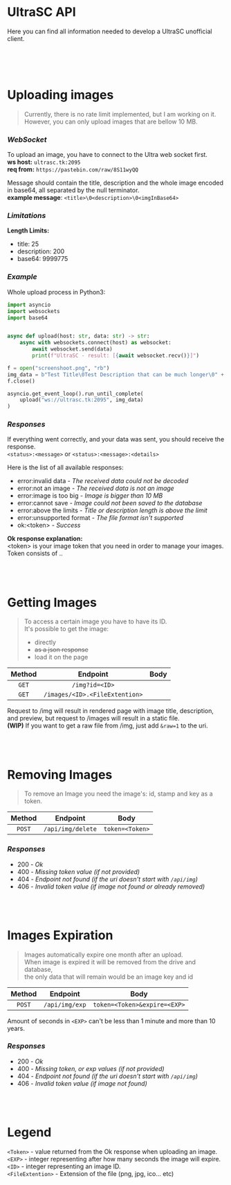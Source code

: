 # UltraSC API
Here you can find all information needed to develop a UltraSC unofficial client.

<br>
<br>
<br>

# Uploading images
> Currently, there is no rate limit implemented, but I am working on it. <br>
> However, you can only upload images that are bellow 10 MB. <br>

_<h3>WebSocket</h3>_
To upload an image, you have to connect to the Ultra web socket first. <br>
**ws host:** `ultrasc.tk:2095` <br> 
**req from:** `https://pastebin.com/raw/8S11wyQQ` 

Message should contain the title, description and the whole image encoded in base64, all separated by the null terminator. <br>
**example message**: `<title>\0<description>\0<imgInBase64>`

_<h3>Limitations</h3>_

**Length Limits:** 
- title: 25  
- description: 200 
- base64: 9999775 

_<h3>Example</h3>_

Whole upload process in Python3:
```python
import asyncio
import websockets
import base64


async def upload(host: str, data: str) -> str:
    async with websockets.connect(host) as websocket:
        await websocket.send(data)
        print(f"UltraSC - result: [{await websocket.recv()}]")

f = open("screenshoot.png", "rb")
img_data = b"Test Title\0Test Description that can be much longer\0" + base64.b64encode(f.read())
f.close()

asyncio.get_event_loop().run_until_complete(
    upload("ws://ultrasc.tk:2095", img_data)
)
```

_<h3>Responses</h3>_
If everything went correctly, and your data was sent, you should receive the response. <br>
`<status>:<message>` or `<status>:<message>:<details>`

Here is the list of all available responses:
- error:invalid data                        - *The received data could not be decoded*
- error:not an image                        - *The received data is not an image*
- error:image is too big                    - *Image is bigger than 10 MB*
- error:cannot save                         - *Image could not been saved to the database*
- error:above the limits                    - *Title or description length is above the limit*
- error:unsupported format                  - *The file format isn't supported*
- ok:&lt;token&gt;   - *Success*

**Ok response explanation:** <br>
&lt;token&gt; is your image token that you need in order to manage your images. <br>
Token consists of <ID>.<TimeStamp>.<Key>

<br>
<br>

# Getting Images
> To access a certain image you have to have its ID. <br>
> It's possible to get the image:
> -  directly
> -  ~~as a json response~~
> -  load it on the page

| Method          | Endpoint                          | Body               |
| :-------------: | :-------------------------------: | :----------------: |
| `GET`           | `/img?id=<ID>`                    |                    |
| `GET`           | `/images/<ID>.<FileExtention>`    |                    |

Request to /img will result in rendered page with image title, description, and preview, but
request to /images will result in a static file. <br>
**(WIP)** If you want to get a raw file from /img, just add `&raw=1` to the uri. 

<br>
<br>

# Removing Images
> To remove an Image you need the image's: id, stamp and key as a token.

| Method          | Endpoint           | Body               |
| :-------------: | :----------------: | :----------------: |
| `POST`          | `/api/img/delete`  | `token=<Token>`    |

_<h3>Responses</h3>_
- 200 - *Ok*
- 400 - *Missing token value (if not provided)*
- 404 - *Endpoint not found (if the uri doesn't start with `/api/img`)*
- 406 - *Invalid token value (if image not found or already removed)*

<br>
<br>

# Images Expiration
> Images automatically expire one month after an upload. <br>
> When image is expired it will be removed from the drive and database, <br>
> the only data that will remain would be an image key and id

| Method          | Endpoint        | Body                            |
| :-------------: | :-------------: | :-----------------------------: |
| `POST`          | `/api/img/exp`  | `token=<Token>&expire=<EXP>`    |

Amount of seconds in `<EXP>` can't be less than 1 minute and more than 10 years.

_<h3>Responses</h3>_
- 200 - *Ok*
- 400 - *Missing token, or exp values (if not provided)*
- 404 - *Endpoint not found (if the uri doesn't start with `/api/img`)*
- 406 - *Invalid token value (if image not found)*

<br>
<br>

# Legend
`<Token>` - value returned from the Ok response when uploading an image. <br>
`<EXP>` - integer representing after how many seconds the image will expire. <br>
`<ID>` - integer representing an image ID. <br>
`<FileExtention>` - Extension of the file (png, jpg, ico... etc)
